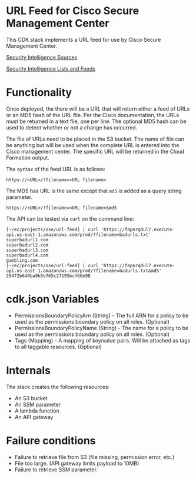 # URL Feed for Cisco Secure Management Center

This CDK stack implements a URL feed for use by Cisco Secure Management Center.

[Security Intelligence Sources](https://www.cisco.com/c/en/us/td/docs/security/secure-firewall/management-center/device-config/720/management-center-device-config-72/access-security-intelligence.html)

[Security Intelligence Lists and Feeds](https://www.cisco.com/c/en/us/td/docs/security/secure-firewall/management-center/device-config/720/management-center-device-config-72/objects-object-mgmt.html#ID-2243-00000135)

# Functionality

Once deployed, the there will be a URL that will return either a feed of URLs or an MD5 hash of the URL file.
Per the Cisco documentation, the URLs must be returned in a text file, one per line. The optional MD5 hash
can be used to detect whether or not a change has occurred.

The file of URLs need to be placed in the S3 bucket. The name of file can be anything but will be used when
the complete URL is entered into the Cisco management center. The specific URL will be returned in the Cloud Formation output.

The syntax of the feed URL is as follows:

`https://<URL>/?filename=<URL filename>`

The MD5 has URL is the same except that `md5` is added as a query string parameter.

`https://<URL>/?filename=<URL filename>&md5`

The API can be tested via `curl` on the command line:

```
[~/ec/projects/ose/url-feed] | curl 'https://fapnrqdul7.execute-api.us-east-1.amazonaws.com/prod/?filename=badurls.txt'
superbadurl1.com
superbadurl2.com
superbadurl3.com
superbadurl4.com
gambling.com
[~/ec/projects/ose/url-feed] | curl 'https://fapnrqdul7.execute-api.us-east-1.amazonaws.com/prod/?filename=badurls.txt&md5'
29472b640ba9b5b765c27195bcf66e98

```

# cdk.json Variables

- PermissionsBoundaryPolicyArn (String) - The full ARN for a policy to be used as the permissions boundary policy on all roles. (Optional)
- PermissionsBoundaryPolicyName (String) - The name for a policy to be used as the permissions boundary policy on all roles. (Optional)
- Tags (Mapping) - A mapping of key/value pairs. Will be attached as tags to all taggable resources. (Optional)

# Internals

The stack creates the following resources:

- An S3 bucket
- An SSM parameter
- A lambda function
- An API gateway

# Failure conditions

- Failure to retrieve file from S3 (file missing, permission error, etc.)
- File too large. (API gateway limits payload to 10MB)
- Failure to retrieve SSM parameter.
